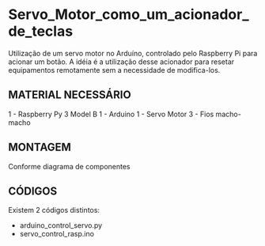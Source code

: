 # Servo_Motor_como_um_acionador_de_teclas
Utilização de um servo motor no Arduíno, controlado pelo Raspberry Pi  para acionar um botão.
A idéia é a utilização desse acionador para resetar equipamentos remotamente sem a necessidade de modifica-los.

## MATERIAL NECESSÁRIO
1 - Raspberry Py 3 Model B
1 - Arduino
1 - Servo Motor
3 - Fios macho-macho

## MONTAGEM
Conforme diagrama de componentes

## CÓDIGOS
Existem 2 códigos distintos:
- arduino_control_servo.py
- servo_control_rasp.ino
